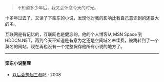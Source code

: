 > 不知道多少年后，我又会怀念今天的时光。 


十多年过去了，又读了下栾东的小说，发现他对我的影响比我自己意识到的还要大的多。

互联网是有记忆的，互联网也是健忘的。他的个人博客从 MSN Space 到 HDDCN.NET，再到今天不知道是有意为之还是空间域名未续费，被跳转到了一个莫名的网站。现在再也没有一个完整保存他所有小说的地方了。

---

#### 栾东小说整理

- [以后会想起三叔吗][1] · 2008 

[1]: /2019/04/25/3rd-uncle